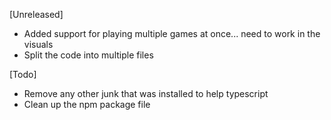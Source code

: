 [Unreleased]
 - Added support for playing multiple games at once... need to work in the visuals
 - Split the code into multiple files

[Todo]
 - Remove any other junk that was installed to help typescript
 - Clean up the npm package file